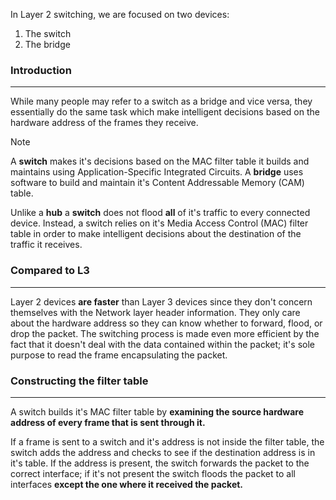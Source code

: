 In Layer 2 switching, we are focused on two devices: 
1. The switch
2. The bridge

### Introduction
---

While many people may refer to a switch as a bridge and vice versa, they essentially do the same task which make intelligent decisions based on the hardware address of the frames they receive. 

>[!note]
>A **switch** makes it's decisions based on the MAC filter table it builds and maintains using Application-Specific Integrated Circuits. A **bridge** uses software to build and maintain it's Content Addressable Memory (CAM) table.

Unlike a **hub** a **switch** does not flood **all** of it's traffic to every connected device. Instead, a switch relies on it's Media Access Control (MAC) filter table in order to make intelligent decisions about the destination of the traffic it receives. 

### Compared to L3
---

Layer 2 devices **are faster** than Layer 3 devices since they don't concern themselves with the Network layer header information. They only care about the hardware address so they can know whether to forward, flood, or drop the packet. The switching process is made even more efficient by the fact that it doesn't deal with the data contained within the packet; it's sole purpose to read the frame encapsulating the packet.

### Constructing the filter table
---

A switch builds it's MAC filter table by **examining the source hardware address of every frame that is sent through it.** 

If a frame is sent to a switch and it's address is not inside the filter table, the switch adds the address and checks to see if the destination address is in it's table. If the address is present, the switch forwards the packet to the correct interface; if it's not present the switch floods the packet to all interfaces **except the one where it received the packet.**